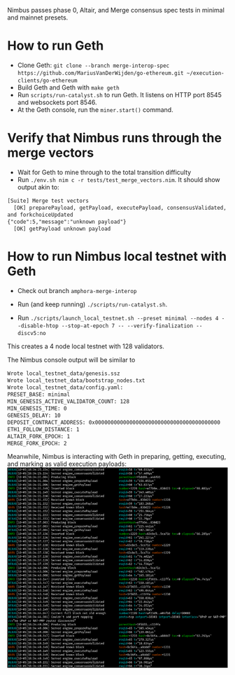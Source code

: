 Nimbus passes phase 0, Altair, and Merge consensus spec tests in minimal and mainnet presets.

# How to run Geth

- Clone Geth: `git clone --branch merge-interop-spec https://github.com/MariusVanDerWijden/go-ethereum.git ~/execution-clients/go-ethereum`
- Build Geth and Geth with `make geth`
- Run `scripts/run-catalyst.sh` to run Geth. It listens on HTTP port 8545 and websockets port 8546.
- At the Geth console, run the `miner.start()` command.

# Verify that Nimbus runs through the merge vectors

- Wait for Geth to mine through to the total transition difficulty
- Run `./env.sh nim c -r tests/test_merge_vectors.nim`. It should show output akin to:

```
[Suite] Merge test vectors
  [OK] preparePayload, getPayload, executePayload, consensusValidated, and forkchoiceUpdated
{"code":5,"message":"unknown payload"}
  [OK] getPayload unknown payload
```

# How to run Nimbus local testnet with Geth

- Check out branch `amphora-merge-interop`
- Run (and keep running) `./scripts/run-catalyst.sh`.

- Run `./scripts/launch_local_testnet.sh --preset minimal --nodes 4 --disable-htop --stop-at-epoch 7 -- --verify-finalization --discv5:no`

This creates a 4 node local testnet with 128 validators.

The Nimbus console output will be similar to
```
Wrote local_testnet_data/genesis.ssz
Wrote local_testnet_data/bootstrap_nodes.txt
Wrote local_testnet_data/config.yaml:
PRESET_BASE: minimal
MIN_GENESIS_ACTIVE_VALIDATOR_COUNT: 128
MIN_GENESIS_TIME: 0
GENESIS_DELAY: 10
DEPOSIT_CONTRACT_ADDRESS: 0x0000000000000000000000000000000000000000
ETH1_FOLLOW_DISTANCE: 1
ALTAIR_FORK_EPOCH: 1
MERGE_FORK_EPOCH: 2
```

Meanwhile, Nimbus is interacting with Geth in preparing, getting, executing, and marking as valid execution payloads:
![./interop_merge_m3_geth_logs.png](./interop_merge_m3_geth_logs.png)
